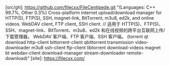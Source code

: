 [src/gh]; https://github.com/filecxx/FileCentipede.git "(Languages: C++ 99.7%, Other 0.3%) Cross-platform internet upload/download manager for HTTP(S), FTP(S), SSH, magnet-link, BitTorrent, m3u8, ed2k, and online videos. WebDAV client, FTP client, SSH client. // 适用于 HTTP(S)、FTP(S)、SSH、magnet-link、BitTorrent、m3u8、ed2k 和在线视频的跨平台互联网上传/下载管理器。 WebDAV 客户端、FTP 客户端、SSH 客户端。 (torrent qt download http-client bittorrent-client qbittorrent transmission video-downloader m3u8 ssh-client ftp-client libtorrent download-videos magnet bt webdav-client download-manager stream-downloader remote-download)"
[site]: https://filecxx.com/

[plg.crx/chrome]: https://chrome.google.com/webstore/detail/file-centipede/ogfhebakocdbenmnkaajmckmbcnnafmm "(372KiB)"
[plg.xpi/firefox]: https://addons.mozilla.org//firefox/addon/filecxx/ "(388.95 KB)"
[plg.crx/edge]: https://microsoftedge.microsoft.com/addons/detail/jeekmibdibcjeihbjnjgbegjalfelhon

